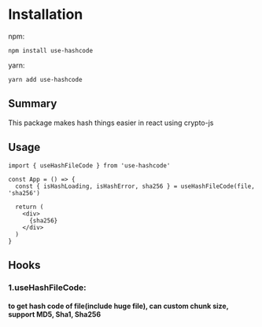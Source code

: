 # Installation
npm:
````shell
npm install use-hashcode
````

yarn:
````shell
yarn add use-hashcode
````

## Summary
This package makes hash things easier in react using crypto-js

## Usage

````tsx
import { useHashFileCode } from 'use-hashcode'

const App = () => {
  const { isHashLoading, isHashError, sha256 } = useHashFileCode(file, 'sha256')

  return (
    <div>
      {sha256}
    </div>
  )
}
````

## Hooks

### 1.useHashFileCode: 

#### to get hash code of file(include huge file), can custom chunk size, support MD5, Sha1, Sha256